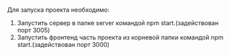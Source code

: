 Для запуска проекта необходимо:
1. Запустить сервер в папке server командой npm start.(задействован порт 3005)
2. Запустить фронтенд часть проекта из корневой папки командой npm start.(задействован порт 3000)
